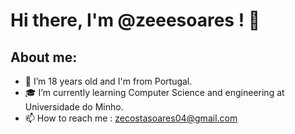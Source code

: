 # Hi there, I'm @zeeesoares ! 👋

## About me:
- 🌱 I’m 18 years old and I'm from Portugal.
- 🎓 I’m currently learning Computer Science and engineering at Universidade do Minho.
- 📫 How to reach me : zecostasoares04@gmail.com


